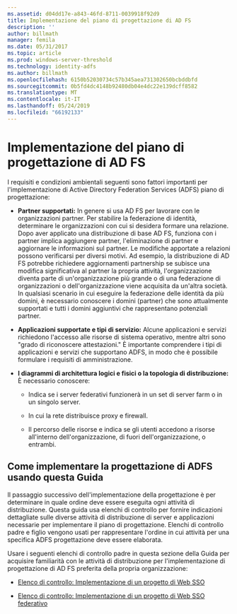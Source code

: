 ```yaml
---
ms.assetid: d04dd17e-a843-46fd-8711-0039918f92d9
title: Implementazione del piano di progettazione di AD FS
description: ''
author: billmath
manager: femila
ms.date: 05/31/2017
ms.topic: article
ms.prod: windows-server-threshold
ms.technology: identity-adfs
ms.author: billmath
ms.openlocfilehash: 6150b52030734c57b345aea731302650bcbddbfd
ms.sourcegitcommit: 0b5fd4dc4148b92480db04e4dc22e139dcff8582
ms.translationtype: MT
ms.contentlocale: it-IT
ms.lasthandoff: 05/24/2019
ms.locfileid: "66192133"
---
```

# <a name="implementing-your-ad-fs-design-plan"></a>Implementazione del piano di progettazione di AD FS

I requisiti e condizioni ambientali seguenti sono fattori importanti per l'implementazione di Active Directory Federation Services \(ADFS\) piano di progettazione:  
  
-   **Partner supportati:** In genere si usa AD FS per lavorare con le organizzazioni partner. Per stabilire la federazione di identità, determinare le organizzazioni con cui si desidera formare una relazione. Dopo aver applicato una distribuzione di base AD FS, funziona con i partner implica aggiungere partner, l'eliminazione di partner e aggiornare le informazioni sul partner. Le modifiche apportate a relazioni possono verificarsi per diversi motivi. Ad esempio, la distribuzione di AD FS potrebbe richiedere aggiornamenti partnership se subisce una modifica significativa al partner la propria attività, l'organizzazione diventa parte di un'organizzazione più grande o di una federazione di organizzazioni o dell'organizzazione viene acquisita da un'altra società. In qualsiasi scenario in cui eseguire la federazione delle identità da più domini, è necessario conoscere i domini \(partner\) che sono attualmente supportati e tutti i domini aggiuntivi che rappresentano potenziali partner.  
  
-   **Applicazioni supportate e tipi di servizio:** Alcune applicazioni e servizi richiedono l'accesso alle risorse di sistema operativo, mentre altri sono "grado di riconoscere attestazioni." È importante comprendere i tipi di applicazioni e servizi che supportano ADFS, in modo che è possibile formulare i requisiti di amministrazione.  
  
-   **I diagrammi di architettura logici e fisici o la topologia di distribuzione:** È necessario conoscere:  
  
    -   Indica se i server federativi funzionerà in un set di server farm o in un singolo server.  
  
    -   In cui la rete distribuisce proxy e firewall.  
  
    -   Il percorso delle risorse e indica se gli utenti accedono a risorse all'interno dell'organizzazione, di fuori dell'organizzazione, o entrambi.  
  
## <a name="how-to-implement-your-ad-fs-design-using-this-guide"></a>Come implementare la progettazione di ADFS usando questa Guida  
Il passaggio successivo dell'implementazione della progettazione è per determinare in quale ordine deve essere eseguita ogni attività di distribuzione. Questa guida usa elenchi di controllo per fornire indicazioni dettagliate sulle diverse attività di distribuzione di server e applicazioni necessarie per implementare il piano di progettazione. Elenchi di controllo padre e figlio vengono usati per rappresentare l'ordine in cui attività per una specifica ADFS progettazione deve essere elaborata.  
  
Usare i seguenti elenchi di controllo padre in questa sezione della Guida per acquisire familiarità con le attività di distribuzione per l'implementazione di progettazione di AD FS preferita della propria organizzazione:  
  
-   [Elenco di controllo: Implementazione di un progetto di Web SSO](Checklist--Implementing-a-Web-SSO-Design.md)  
  
-   [Elenco di controllo: Implementazione di un progetto di Web SSO federativo](Checklist--Implementing-a-Federated-Web-SSO-Design.md)  
